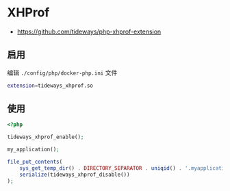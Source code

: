 # XHProf

* https://github.com/tideways/php-xhprof-extension

## 启用

编辑 `./config/php/docker-php.ini` 文件

```bash
extension=tideways_xhprof.so
```

## 使用

```php
<?php

tideways_xhprof_enable();

my_application();

file_put_contents(
    sys_get_temp_dir() . DIRECTORY_SEPARATOR . uniqid() . '.myapplication.xhprof',
    serialize(tideways_xhprof_disable())
);
```
